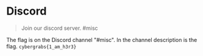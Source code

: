 # Discord

> Join our discord server. #misc

The flag is on the Discord channel "#misc". In the channel description is the flag. `cybergrabs{1_am_h3r3}`
